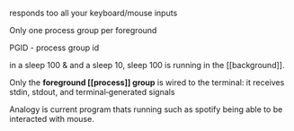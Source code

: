 responds too all your keyboard/mouse inputs

Only one process group per foreground

PGID - process group id

in a sleep 100 & and a sleep 10, sleep 100 is running in the [[background]]. 

Only the **foreground [[process]] group** is wired to the terminal: it receives stdin, stdout, and terminal‑generated signals

Analogy is current program thats running such as spotify being able to be interacted with mouse.